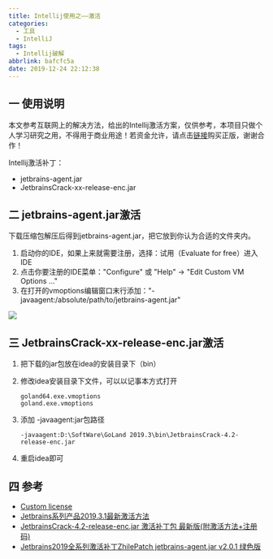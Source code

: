 ```yaml
---
title: Intellij使用之——激活
categories:
  - 工具
  - IntelliJ
tags:
  - Intellij破解
abbrlink: bafcfc5a
date: 2019-12-24 22:12:38
---
```

## 一 使用说明

本文参考互联网上的解决方法，给出的Intellij激活方案，仅供参考，本项目只做个人学习研究之用，不得用于商业用途！若资金允许，请点击[链接](https://www.jetbrains.com/idea/buy/)购买正版，谢谢合作！

Intellij激活补丁：  

* jetbrains-agent.jar
* JetbrainsCrack-xx-release-enc.jar

<!--more-->

## 二 jetbrains-agent.jar激活

下载压缩包解压后得到jetbrains-agent.jar，把它放到你认为合适的文件夹内。
1. 启动你的IDE，如果上来就需要注册，选择：试用（Evaluate for free）进入IDE
2. 点击你要注册的IDE菜单："Configure" 或 "Help" -> "Edit Custom VM Options ..."
3. 在打开的vmoptions编辑窗口末行添加："-javaagent:/absolute/path/to/jetbrains-agent.jar" 

![][1]

## 三 JetbrainsCrack-xx-release-enc.jar激活

1. 把下载的jar包放在idea的安装目录下（bin）
2. 修改idea安装目录下文件，可以以记事本方式打开

	```
	goland64.exe.vmoptions
	goland.exe.vmoptions
	```

3. 添加 -javaagent:jar包路径

   ```
   -javaagent:D:\SoftWare\GoLand 2019.3\bin\JetbrainsCrack-4.2-release-enc.jar
   ```
4. 重启idea即可

## 四 参考
* [Custom license][2]
* [Jetbrains系列产品2019.3.1最新激活方法][3]
* [JetbrainsCrack-4.2-release-enc.jar 激活补丁包 最新版(附激活方法+注册码)][4]
* [Jetbrains2019全系列激活补丁ZhilePatch jetbrains-agent.jar v2.0.1 绿色版][5]



[1]: https://cdn.jsdelivr.net/gh/PGzxc/CDN@master/blog-image/jetbrains-agent-active.png
[2]:https://zhile.io/custom-license.html
[3]:https://zhile.io/2018/08/25/jetbrains-license-server-crack.html
[4]:https://www.jb51.net/softs/669519.html
[5]:https://www.jb51.net/softs/672190.html

